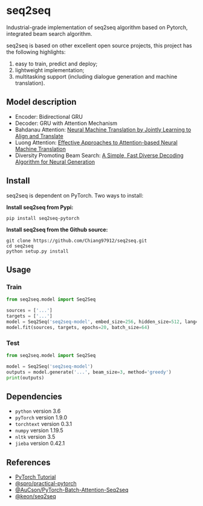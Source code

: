 # seq2seq
Industrial-grade implementation of seq2seq algorithm based on Pytorch, integrated beam search algorithm.

seq2seq is based on other excellent open source projects, this project has the following highlights:
1. easy to train, predict and deploy;
2. lightweight implementation;
3. multitasking support (including dialogue generation and machine translation).



## Model description

* Encoder: Bidirectional GRU
* Decoder: GRU with Attention Mechanism
* Bahdanau Attention: [Neural Machine Translation by Jointly Learning to Align and Translate](https://arxiv.org/abs/1409.0473)
* Luong Attention: [Effective Approaches to Attention-based Neural Machine Translation](https://arxiv.org/abs/1508.04025)
* Diversity Promoting Beam Search: [A Simple, Fast Diverse Decoding Algorithm for Neural Generation](https://arxiv.org/abs/1611.08562)



## Install

seq2seq is dependent on PyTorch. Two ways to install:

**Install seq2seq from Pypi:**

```
pip install seq2seq-pytorch
```



**Install seq2seq from the Github source:**

```
git clone https://github.com/Chiang97912/seq2seq.git
cd seq2seq
python setup.py install
```



## Usage

### Train

```python
from seq2seq.model import Seq2Seq

sources = ['...']
targets = ['...']
model = Seq2Seq('seq2seq-model', embed_size=256, hidden_size=512, lang4src='en', lang4tgt='en', device='cuda:0')
model.fit(sources, targets, epochs=20, batch_size=64)
```



### Test

```python
from seq2seq.model import Seq2Seq

model = Seq2Seq('seq2seq-model')
outputs = model.generate('...', beam_size=3, method='greedy')
print(outputs)
```



## Dependencies

* `python`  version 3.6
* `pyTorch`  version 1.9.0
* `torchtext`  version 0.3.1
* `numpy`  version 1.19.5
* `nltk`  version 3.5
* `jieba`  version 0.42.1




## References

* [PyTorch Tutorial](http://pytorch.org/tutorials/intermediate/seq2seq_translation_tutorial.html)
* [@spro/practical-pytorch](https://github.com/spro/practical-pytorch)
* [@AuCson/PyTorch-Batch-Attention-Seq2seq](https://github.com/AuCson/PyTorch-Batch-Attention-Seq2seq)
* [@keon/seq2seq](https://github.com/keon/seq2seq)

